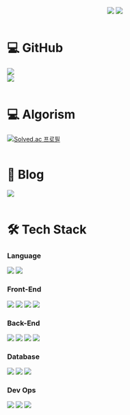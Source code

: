 <div align="center">
    <img src="https://capsule-render.vercel.app/api?type=waving&color=00C6FFEE&text=&animation=twinkling&height=80">
    <a href="https://git.io/typing-svg">
        <img src="https://readme-typing-svg.demolab.com?font=Alkatra&weight=500&size=45&duration=3500&pause=3&color=00C6FFEE&center=false&vCenter=false&multiline=true&repeat=true&width=1000&height=100&lines=Welcome+to+PachyuChepe's+GitHub!">
    </a>
</div>

<br>

<div align="left">
    <h1 style="text-decoration: none;">💻 GitHub</h1>
    <div>
        <a href="https://hits.seeyoufarm.com">
            <img src="https://hits.seeyoufarm.com/api/count/incr/badge.svg?url=https%3A%2F%2Fgithub.com%2FPachyuChepe&count_bg=%2300C6FF&title_bg=%23555555&icon=&icon_color=%23E7E7E7&title=hits&edge_flat=false">
        </a>
    </div>
    <div>
        <img src="https://github-readme-stats.vercel.app/api?username=PachyuChepe&show_icons=true&theme=transparent">
    </div>
</div>

<br>

<div align="left">
    <h1 style="text-decoration: none;">💻 Algorism</h1>
    <a href="https://solved.ac/{pachyuchepe}">
        <img src="http://mazassumnida.wtf/api/generate_badge?boj={pachyuchepe}" alt="Solved.ac 프로필">
    </a>
</div>

<br>

<div align="left">
    <h1 style="text-decoration: none;">📝 Blog</h1>
    <div>
        <a href="https://pachyuchepe.tistory.com">
            <img src="https://img.shields.io/badge/Tistory-000000?style=for-the-badge&logo=Tistory&logoColor=white">
        </a>
    </div>
    <div>
        <a href="https://pachyuchepe.tistory.com/">
        </a>
    </div>
</div>

<br>


# 🛠 Tech Stack
### Language
<div align=left> 
<img src="https://img.shields.io/badge/javascript-F7DF1E?style=for-the-badge&logo=javascript&logoColor=white">
<img src="https://img.shields.io/badge/TypeScript-3178C6?style=for-the-badge&logo=typescript&logoColor=white">
</div>

### Front-End
<div align=left> 
<img src="https://img.shields.io/badge/css3-1572B6?style=for-the-badge&logo=css3&logoColor=white">
<img src="https://img.shields.io/badge/html5-E34F26?style=for-the-badge&logo=html5&logoColor=white">   
<img src="https://img.shields.io/badge/bootstrap-7952B3?style=for-the-badge&logo=bootstrap&logoColor=white">
<img src="https://img.shields.io/badge/tailwind-06B6D4?style=for-the-badge&logo=tailwindcss&logoColor=white">             
</div>

### Back-End
<div align=left> 
<img src="https://img.shields.io/badge/Node.js-339933?style=for-the-badge&logo=nodedotjs&logoColor=white">
<img src="https://img.shields.io/badge/NestJS-E0234E?style=for-the-badge&logo=nestjs&logoColor=white">
<img src="https://img.shields.io/badge/express-000000?style=for-the-badge&logo=express&logoColor=white">
<img src="https://img.shields.io/badge/socket.io-010101?style=for-the-badge&logo=socketdotio&logoColor=white">
</div>

### Database
<div align=left> 
<img src="https://img.shields.io/badge/MySQL-4479A1?style=for-the-badge&logo=mysql&logoColor=white">
<img src="https://img.shields.io/badge/Redis-DC382D?style=for-the-badge&logo=redis&logoColor=white">
<img src="https://img.shields.io/badge/mongodb-47A248?style=for-the-badge&logo=mongodb&logoColor=white">
</div>

### Dev Ops
<div align=left> 
<img src="https://img.shields.io/badge/AWS-232F3E?style=for-the-badge&logo=amazonaws&logoColor=white">
<img src="https://img.shields.io/badge/cloudflare-F38020?style=for-the-badge&logo=cloudflare&logoColor=white"/>
<img src="https://img.shields.io/badge/cloudtype-000000?style=for-the-badge&logo=cloudtype&logoColor=white"/>